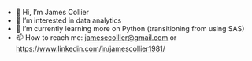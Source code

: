 - 👋 Hi, I’m James Collier
- 👀 I’m interested in data analytics
- 🌱 I’m currently learning more on Python (transitioning from using SAS)
- 📫 How to reach me: jamesecollier@gmail.com or https://www.linkedin.com/in/jamescollier1981/

<!---
jamesecollier81/jamesecollier81 is a ✨ special ✨ repository because its `README.md` (this file) appears on your GitHub profile.
You can click the Preview link to take a look at your changes.
--->
